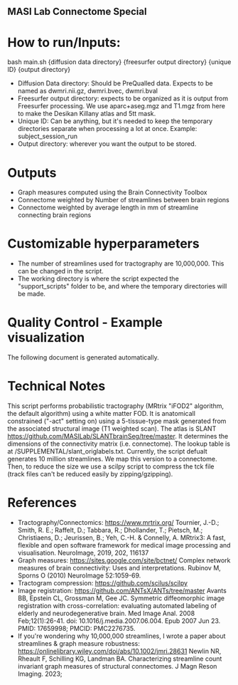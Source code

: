 ## MASI Lab Connectome Special
# How to run/Inputs:
bash main.sh {diffusion data directory} {freesurfer output directory} {unique ID}  {output directory}
* Diffusion Data directory: Should be PreQualled data. Expects to be named as dwmri.nii.gz, dwmri.bvec, dwmri.bval
* Freesurfer output directory: expects to be organized as it is output from Freesurfer processing. We use aparc+aseg.mgz and T1.mgz from here to make the Desikan Killany atlas and 5tt mask.
* Unique ID: Can be anything, but it's needed to keep the temporary directories separate when processing a lot at once. Example: subject_session_run
* Output directory: wherever you want the output to be stored.

# Outputs
* Graph measures computed using the Brain Connectivity Toolbox
* Connectome weighted by Number of streamlines between brain regions
* Connectome weighted by average length in mm of streamline connecting brain regions

# Customizable hyperparameters
* The number of streamlines used for tractography are 10,000,000. This can be changed in the script.
* The working directory is where the script expected the "support_scripts" folder to be, and where the temporary directories will be made.

# Quality Control - Example visualization
The following document is generated automatically.


# Technical Notes
This script performs probabilistic tractography (MRtrix "iFOD2" algorithm, the default algorithm) using a white matter FOD. It is anatomicall constrained ("-act" setting on) using a 5-tissue-type mask generated from the associated structural image (T1 weighted scan). 
The atlas is SLANT https://github.com/MASILab/SLANTbrainSeg/tree/master. It determines the dimensions of the connectivity matrix (i.e. connectome). 
The lookup table is at /SUPPLEMENTAL/slant_origlabels.txt. 
Currently, the script defualt generates 10 million streamlines. We map this version to a connectome.
Then, to reduce the size we use a scilpy script to compress the tck file (track files can't be reduced easily by zipping/gzipping). 

# References
* Tractography/Connectomics: https://www.mrtrix.org/
Tournier, J.-D.; Smith, R. E.; Raffelt, D.; Tabbara, R.; Dhollander, T.; Pietsch, M.; Christiaens, D.; Jeurissen, B.; Yeh, C.-H. & Connelly, A. MRtrix3: A fast, flexible and open software framework for medical image processing and visualisation. NeuroImage, 2019, 202, 116137
* Graph measures: https://sites.google.com/site/bctnet/
Complex network measures of brain connectivity: Uses and interpretations.
Rubinov M, Sporns O (2010) NeuroImage 52:1059-69.
* Tractogram compression: https://github.com/scilus/scilpy
* Image registration: https://github.com/ANTsX/ANTs/tree/master
Avants BB, Epstein CL, Grossman M, Gee JC. Symmetric diffeomorphic image registration with cross-correlation: evaluating automated labeling of elderly and neurodegenerative brain. Med Image Anal. 2008 Feb;12(1):26-41. doi: 10.1016/j.media.2007.06.004. Epub 2007 Jun 23. PMID: 17659998; PMCID: PMC2276735.
* If you're wondering why 10,000,000 streamlines, I wrote a paper about streamlines & graph measure robustness: https://onlinelibrary.wiley.com/doi/abs/10.1002/jmri.28631 Newlin NR, Rheault F, Schilling KG, Landman BA. Characterizing streamline count invariant graph measures of structural connectomes. J Magn Reson Imaging. 2023;
